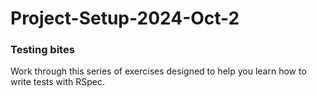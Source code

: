# Project-Setup-2024-Oct-2

### Testing bites 
Work through this series of exercises designed to help you learn how to write
tests with RSpec. 